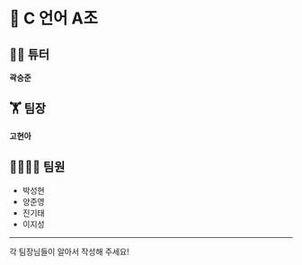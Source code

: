 # 📝 C 언어 A조 
## 👨‍💻 튜터
**곽승준**
## 🏋 팀장
**고현아**
## 👨‍👨‍👧‍👦 팀원</br>
* 박성현</br>
* 양준영</br>
* 진기태</br>
* 이지성</br>
-------------
각 팀장님들이 알아서 작성해 주세요!
